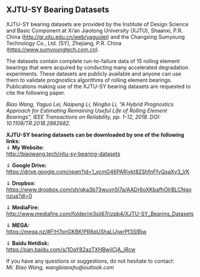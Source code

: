 ## XJTU-SY Bearing Datasets

XJTU-SY bearing datasets are provided by the Institute of Design Science and Basic Component at Xi’an Jiaotong University (XJTU), Shaanxi, P.R. China (http://gr.xjtu.edu.cn/web/yaguolei) and the Changxing Sumyoung Technology Co., Ltd. (SY), Zhejiang, P.R. China (https://www.sumyoungtech.com.cn).  

The datasets contain complete run-to-failure data of 15 rolling element bearings that were acquired by conducting many accelerated degradation experiments. These datasets are publicly available and anyone can use them to validate prognostics algorithms of rolling element bearings. Publications making use of the XJTU-SY bearing datasets are requested to cite the following paper.

_Biao Wang, Yaguo Lei, Naipeng Li, Ningbo Li, “A Hybrid Prognostics Approach for Estimating Remaining Useful Life of Rolling Element Bearings”, IEEE Transactions on Reliability, pp. 1-12, 2018. DOI: 10.1109/TR.2018.2882682._


**XJTU-SY bearing datasets can be downloaded by one of the following links:**  
&dArr; **My Website:**  
http://biaowang.tech/xjtu-sy-bearing-datasets

&dArr; **Google Drive:**  
https://drive.google.com/open?id=1_ycmG46PARiykt82ShfnFfyQsaXv3_VK

&dArr; **Dropbox:**  
https://www.dropbox.com/sh/qka3b73wuvn5l7a/AADr6oXKbafhOlrBLCNgonzua?dl=0

&dArr; **MediaFire:**  
http://www.mediafire.com/folder/m3sij67rizpb4/XJTU-SY_Bearing_Datasets

&dArr; **MEGA:**  
https://mega.nz/#F!H7pnGKBK!PR8qUShaLlJjwrPf3SlBjw

&dArr; **Baidu Netdisk:**  
https://pan.baidu.com/s/1OaY82azTXHBwjiCjA_jRcw

If you have any questions or suggestions, do not hesitate to contact:  
_Mr. Biao Wang, wangbiaoxjtu@outlook.com_

